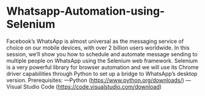 # Whatsapp-Automation-using-Selenium
Facebook’s WhatsApp is almost universal as the messaging service of choice on our mobile devices, with over 2 billion users worldwide. In this session, we’ll show you how to schedule and automate message sending to multiple people on WhatsApp using the Selenium web framework. Selenium is a very powerful library for browser automation and we will use its Chrome driver capabilities through Python to set up a bridge to WhatsApp’s desktop version.  Prerequisites: —Python (https://www.python.org/downloads/) —Visual Studio Code (https://code.visualstudio.com/download)
